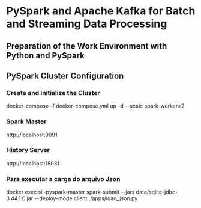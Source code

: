 # PySpark and Apache Kafka for Batch and Streaming Data Processing
## Preparation of the Work Environment with Python and PySpark
## PySpark Cluster Configuration

### Create and Initialize the Cluster
docker-compose -f docker-compose.yml up -d --scale spark-worker=2

### Spark Master
http://localhost:9091

### History Server
http://localhost:18081

### Para executar a carga do arquivo Json
docker exec sil-pyspark-master spark-submit --jars data/sqlite-jdbc-3.44.1.0.jar --deploy-mode client ./apps/load_json.py